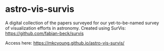 # astro-vis-survis
A digital collection of the papers surveyed for our yet-to-be-named survey of visualization efforts in astronomy. Created using SurVis: https://github.com/fabian-beck/survis

Access here: https://mkcyoung.github.io/astro-vis-survis/
